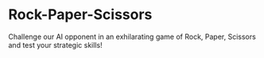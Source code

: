 # Rock-Paper-Scissors
Challenge our AI opponent in an exhilarating game of Rock, Paper, Scissors and test your strategic skills!

